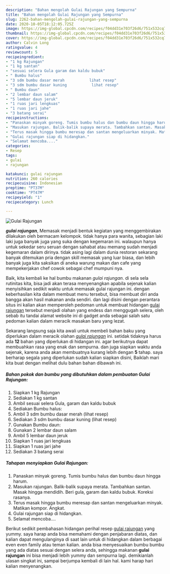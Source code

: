 ```yaml
---
description: "Bahan mengolah Gulai Rajungan yang Sempurna"
title: "Bahan mengolah Gulai Rajungan yang Sempurna"
slug: 2262-bahan-mengolah-gulai-rajungan-yang-sempurna
date: 2020-10-05T18:12:05.725Z
image: https://img-global.cpcdn.com/recipes/f04dd31e703f26d6/751x532cq70/gulai-rajungan-foto-resep-utama.jpg
thumbnail: https://img-global.cpcdn.com/recipes/f04dd31e703f26d6/751x532cq70/gulai-rajungan-foto-resep-utama.jpg
cover: https://img-global.cpcdn.com/recipes/f04dd31e703f26d6/751x532cq70/gulai-rajungan-foto-resep-utama.jpg
author: Calvin Long
ratingvalue: 4
reviewcount: 5
recipeingredient:
- "1 kg Rajungan"
- "1 kg santan"
- "sesuai selera Gula garam dan kaldu bubuk"
- " Bumbu halus"
- "3 sdm bumbu dasar merah           lihat resep"
- "3 sdm bumbu dasar kuning           lihat resep"
- " Bumbu daun"
- "2 lembar daun salam"
- "5 lembar daun jeruk"
- "1 ruas jari lengkuas"
- "1 ruas jari jahe"
- "3 batang serai"
recipeinstructions:
- "Panaskan minyak goreng. Tumis bumbu halus dan bumbu daun hingga harum."
- "Masukan rajungan. Balik-balik supaya merata. Tambahkan santan. Masak hingga mendidih. Beri gula, garam dan kaldu bubuk. Koreksi rasanya."
- "Terus masak hingga bumbu meresap dan santan mengeluarkan minyak. Matikan kompor. Angkat."
- "Gulai rajungan siap di hidangkan."
- "Selamat mencoba...."
categories:
- Resep
tags:
- gulai
- rajungan

katakunci: gulai rajungan 
nutrition: 260 calories
recipecuisine: Indonesian
preptime: "PT37M"
cooktime: "PT47M"
recipeyield: "1"
recipecategory: Lunch

---
```



![Gulai Rajungan](https://img-global.cpcdn.com/recipes/f04dd31e703f26d6/751x532cq70/gulai-rajungan-foto-resep-utama.jpg)

<b><i>gulai rajungan</i></b>, Memasak menjadi bentuk kegiatan yang menggembirakan dilakukan oleh bermacam kelompok. tidak hanya para wanita, sebagian laki laki juga banyak juga yang suka dengan kegemaran ini. walaupun hanya untuk sekedar seru seruan dengan sahabat atau memang sudah menjadi kegemaran dalam dirinya. tidak asing lagi dalam dunia restoran sekarang banyak ditemukan pria dengan skill memasak yang luar biasa, dan lebih banyak juga kita saksikan di aneka warung makan dan cafe yang mempekerjakan chef cowok sebagai chef mumpuni nya.



Baik, kita kembali ke hal bumbu makanan <i>gulai rajungan</i>. di sela sela rutinitas kita, bisa jadi akan terasa menyenangkan apabila sejenak kalian menyisihkan sedikit waktu untuk memasak gulai rajungan ini. dengan keberhasilan kita dalam membuat menu tersebut, bisa membuat diri anda bangga akan hasil makanan anda sendiri. dan lagi disini dengan perantara situs ini kalian akan memperoleh pedoman untuk membuat hidangan <u>gulai rajungan</u> tersebut menjadi olahan yang endess dan menggugah selera, oleh sebab itu tandai alamat website ini di gadget anda sebagai salah satu pedoman kalian dalam meracik masakan baru yang lezat.


Sekarang langsung saja kita awali untuk membeli bahan baku yang diperlukan dalam meracik olahan <u><i>gulai rajungan</i></u> ini. setidak tidaknya harus ada <b>12</b> bahan yang diperlukan di hidangan ini. agar berikutnya dapat membuahkan rasa yang enak dan sempurna. dan juga siapkan waktu anda sejenak, karena anda akan membuatnya kurang lebih dengan <b>5</b> tahap. saya berharap segala yang diperlukan sudah kalian siapkan disini, Baiklah mari kita buat dengan melihat dulu bahan bahan dibawah ini.

<!--inarticleads1-->

##### Bahan pokok dan bumbu yang dibutuhkan dalam pembuatan Gulai Rajungan:

1. Siapkan 1 kg Rajungan
1. Sediakan 1 kg santan
1. Ambil sesuai selera Gula, garam dan kaldu bubuk
1. Sediakan  Bumbu halus:
1. Ambil 3 sdm bumbu dasar merah           (lihat resep)
1. Sediakan 3 sdm bumbu dasar kuning           (lihat resep)
1. Gunakan  Bumbu daun:
1. Gunakan 2 lembar daun salam
1. Ambil 5 lembar daun jeruk
1. Siapkan 1 ruas jari lengkuas
1. Siapkan 1 ruas jari jahe
1. Sediakan 3 batang serai




<!--inarticleads2-->

##### Tahapan menyiapkan Gulai Rajungan:

1. Panaskan minyak goreng. Tumis bumbu halus dan bumbu daun hingga harum.
1. Masukan rajungan. Balik-balik supaya merata. Tambahkan santan. Masak hingga mendidih. Beri gula, garam dan kaldu bubuk. Koreksi rasanya.
1. Terus masak hingga bumbu meresap dan santan mengeluarkan minyak. Matikan kompor. Angkat.
1. Gulai rajungan siap di hidangkan.
1. Selamat mencoba....




Berikut sedikit pembahasan hidangan perihal resep <u>gulai rajungan</u> yang yummy. saya harap anda bisa memahami dengan penjabaran diatas, dan kalian dapat mengulanginya di saat lain untuk di hidangkan dalam berbagai even even family atau teman kalian. anda bisa menyesuaikan bumbu bumbu yang ada diatas sesuai dengan selera anda, sehingga makanan <b>gulai rajungan</b> ini bisa menjadi lebih yummy dan sempurna lagi. demikianlah ulasan singkat ini, sampai berjumpa kembali di lain hal. kami harap hari kalian menyenangkan.
